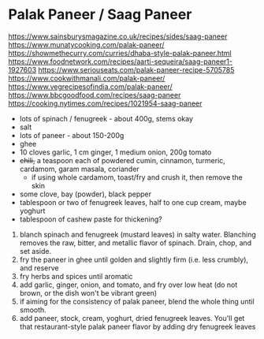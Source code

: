 # Palak Paneer / Saag Paneer

https://www.sainsburysmagazine.co.uk/recipes/sides/saag-paneer
https://www.munatycooking.com/palak-paneer/
https://showmethecurry.com/curries/dhaba-style-palak-paneer.html
https://www.foodnetwork.com/recipes/aarti-sequeira/saag-paneer1-1927603
https://www.seriouseats.com/palak-paneer-recipe-5705785
https://www.cookwithmanali.com/palak-paneer/
https://www.vegrecipesofindia.com/palak-paneer/
https://www.bbcgoodfood.com/recipes/saag-paneer
https://cooking.nytimes.com/recipes/1021954-saag-paneer

* lots of spinach / fenugreek - about 400g, stems okay
* salt
* lots of paneer - about 150-200g
* ghee
* 10 cloves garlic, 1 cm ginger, 1 medium onion, 200g tomato
* ~~chili,~~ a teaspoon each of powdered cumin, cinnamon, turmeric, cardamom, garam masala, coriander
  * if using whole cardamom, toast/fry and crush it, then remove the skin
* some clove, bay (powder), black pepper
* tablespoon or two of fenugreek leaves, half to one cup cream, maybe yoghurt
* tablespoon of cashew paste for thickening?

1. blanch spinach and fenugreek (mustard leaves) in salty water. Blanching removes the raw, bitter, and metallic flavor
   of spinach. Drain, chop, and set aside.
2. fry the paneer in ghee until golden and slightly firm (i.e. less crumbly), and reserve
3. fry herbs and spices until aromatic
4. add garlic, ginger, onion, and tomato, and fry over low heat (do not brown, or the dish won't be vibrant green)
5. if aiming for the consistency of palak paneer, blend the whole thing until smooth.
6. add paneer, stock, cream, yoghurt, dried fenugreek leaves. You'll get that restaurant-style palak paneer flavor by
   adding dry fenugreek leaves